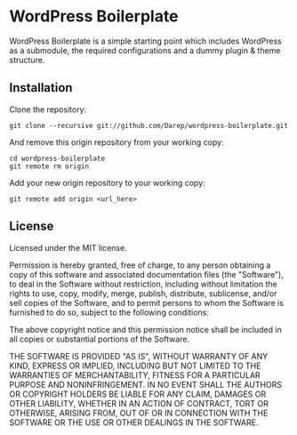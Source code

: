 WordPress Boilerplate
=====================

WordPress Boilerplate is a simple starting point which includes WordPress as a submodule, the required configurations and a dummy plugin &amp; theme structure.


## Installation

Clone the repository:

    git clone --recursive git://github.com/Darep/wordpress-boilerplate.git

And remove this origin repository from your working copy:

    cd wordpress-boilerplate
    git remote rm origin

Add your new origin repository to your working copy:

    git remote add origin <url_here>

## License

Licensed under the MIT license.

Permission is hereby granted, free of charge, to any person obtaining a copy of this software and associated documentation files (the "Software"), to deal in the Software without restriction, including without limitation the rights to use, copy, modify, merge, publish, distribute, sublicense, and/or sell copies of the Software, and to permit persons to whom the Software is furnished to do so, subject to the following conditions:

The above copyright notice and this permission notice shall be included in all copies or substantial portions of the Software.

THE SOFTWARE IS PROVIDED "AS IS", WITHOUT WARRANTY OF ANY KIND, EXPRESS OR IMPLIED, INCLUDING BUT NOT LIMITED TO THE WARRANTIES OF MERCHANTABILITY, FITNESS FOR A PARTICULAR PURPOSE AND NONINFRINGEMENT. IN NO EVENT SHALL THE AUTHORS OR COPYRIGHT HOLDERS BE LIABLE FOR ANY CLAIM, DAMAGES OR OTHER LIABILITY, WHETHER IN AN ACTION OF CONTRACT, TORT OR OTHERWISE, ARISING FROM, OUT OF OR IN CONNECTION WITH THE SOFTWARE OR THE USE OR OTHER DEALINGS IN THE SOFTWARE.
